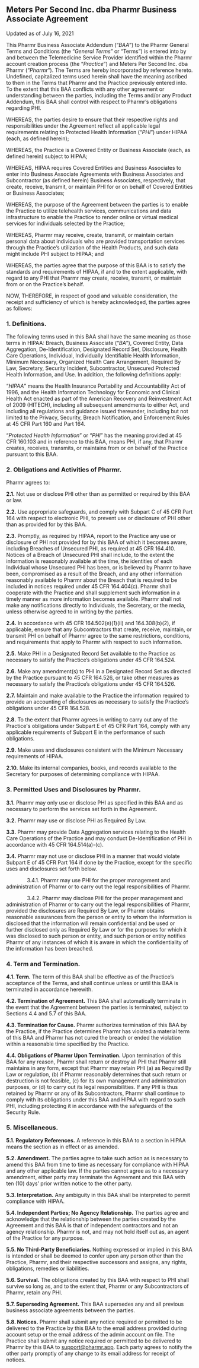 ## Meters Per Second Inc. dba Pharmr Business Associate Agreement 
Updated as of July 16,  2021

This Pharmr Business Associate Addendum (“_BAA_”) to the Pharmr General Terms and Conditions (the “_General Terms_” or “Terms”) is entered into by and between the Telemedicine Service Provider identified within the Pharmr account creation process (the “_Practice_”) and Meters Per Second Inc. dba Pharmr (“_Pharmr_”). The Terms are hereby incorporated by reference hereto. Undefined, capitalized terms used herein shall have the meaning ascribed to them in the Terms that Pharmr and the Practice previously entered into. To the extent that this BAA conflicts with any other agreement or understanding between the parties, including the Terms and/or any Product Addendum, this BAA shall control with respect to Pharmr’s obligations regarding PHI.

WHEREAS, the parties desire to ensure that their respective rights and responsibilities under the Agreement reflect all applicable legal requirements relating to Protected Health Information (“_PHI_”) under HIPAA (each, as defined herein);

WHEREAS, the Practice is a Covered Entity or Business Associate (each, as defined herein) subject to HIPAA;

WHEREAS, HIPAA requires Covered Entities and Business Associates to enter into Business Associate Agreements with Business Associates and Subcontractor (as defined herein) Business Associates, respectively, that create, receive, transmit, or maintain PHI for or on behalf of Covered Entities or Business Associates;

WHEREAS, the purpose of the Agreement between the parties is to enable the Practice to utilize telehealth services, communications and data infrastructure to enable the Practice to render online or virtual medical services for individuals selected by the Practice;

WHEREAS, Pharmr may receive, create, transmit, or maintain certain personal data about individuals who are provided transportation services through the Practice’s utilization of the Health Products, and such data might include PHI subject to HIPAA; and

WHEREAS, the parties agree that the purpose of this BAA is to satisfy the standards and requirements of HIPAA, if and to the extent applicable, with regard to any PHI that Pharmr may create, receive, transmit, or maintain from or on the Practice’s behalf.

NOW, THEREFORE, in respect of good and valuable consideration, the receipt and sufficiency of which is hereby acknowledged, the parties agree as follows:

### 1.    Definitions.

The following terms used in this BAA shall have the same meaning as those terms in HIPAA: Breach, Business Associate (“_BA_”), Covered Entity, Data Aggregation, De-Identification, Designated Record Set, Disclosure, Health Care Operations, Individual, Individually Identifiable Health Information, Minimum Necessary, Organized Health Care Arrangement, Required By Law, Secretary, Security Incident, Subcontractor, Unsecured Protected Health Information, and Use. In addition, the following definitions apply:

“_HIPAA_” means the Health Insurance Portability and Accountability Act of 1996, and the Health Information Technology for Economic and Clinical Health Act enacted as part of the American Recovery and Reinvestment Act of 2009 (HITECH), including all subsequent amendments to either Act, and including all regulations and guidance issued thereunder, including but not limited to the Privacy, Security, Breach Notification, and Enforcement Rules at 45 CFR Part 160 and Part 164.

“_Protected Health Information_” or “_PHI_” has the meaning provided at 45 CFR 160.103 and in reference to this BAA, means PHI, if any, that Pharmr creates, receives, transmits, or maintains from or on behalf of the Practice pursuant to this BAA.

### 2.    Obligations and Activities of Pharmr.

Pharmr agrees to:

**2.1.**    Not use or disclose PHI other than as permitted or required by this BAA or law.

**2.2.**    Use appropriate safeguards, and comply with Subpart C of 45 CFR Part 164 with respect to electronic PHI, to prevent use or disclosure of PHI other than as provided for by this BAA.

**2.3.**    Promptly, as required by HIPAA, report to the Practice any use or disclosure of PHI not provided for by this BAA of which it becomes aware, including Breaches of Unsecured PHI, as required at 45 CFR 164.410. Notices of a Breach of Unsecured PHI shall include, to the extent the information is reasonably available at the time, the identities of each Individual whose Unsecured PHI has been, or is believed by Pharmr to have been, compromised as a result of the Breach, and any other information reasonably available to Pharmr about the Breach that is required to be included in notices required under 45 CFR 164.404(c). Pharmr shall cooperate with the Practice and shall supplement such information in a timely manner as more information becomes available. Pharmr shall not make any notifications directly to Individuals, the Secretary, or the media, unless otherwise agreed to in writing by the parties.

**2.4.**    In accordance with 45 CFR 164.502(e)(1)(ii) and 164.308(b)(2), if applicable, ensure that any Subcontractors that create, receive, maintain, or transmit PHI on behalf of Pharmr agree to the same restrictions, conditions, and requirements that apply to Pharmr with respect to such information.

**2.5.**    Make PHI in a Designated Record Set available to the Practice as necessary to satisfy the Practice’s obligations under 45 CFR 164.524.

**2.6.**    Make any amendment(s) to PHI in a Designated Record Set as directed by the Practice pursuant to 45 CFR 164.526, or take other measures as necessary to satisfy the Practice’s obligations under 45 CFR 164.526.

**2.7.**    Maintain and make available to the Practice the information required to provide an accounting of disclosures as necessary to satisfy the Practice’s obligations under 45 CFR 164.528.

**2.8.**    To the extent that Pharmr agrees in writing to carry out any of the Practice's obligations under Subpart E of 45 CFR Part 164, comply with any applicable requirements of Subpart E in the performance of such obligations.

**2.9.**    Make uses and disclosures consistent with the Minimum Necessary requirements of HIPAA.

**2.10.**    Make its internal companies, books, and records available to the Secretary for purposes of determining compliance with HIPAA.

### 3. Permitted Uses and Disclosures by Pharmr.

**3.1.**    Pharmr may only use or disclose PHI as specified in this BAA and as necessary to perform the services set forth in the Agreement.

**3.2.**    Pharmr may use or disclose PHI as Required By Law.

**3.3.**    Pharmr may provide Data Aggregation services relating to the Health Care Operations of the Practice and may conduct De-Identification of PHI in accordance with 45 CFR 164.514(a)-(c).

**3.4.**    Pharmr may not use or disclose PHI in a manner that would violate Subpart E of 45 CFR Part 164 if done by the Practice, except for the specific uses and disclosures set forth below.

&emsp;&emsp;&emsp;&emsp;3.4.1.    Pharmr may use PHI for the proper management and administration of Pharmr or to carry out the legal responsibilities of Pharmr.

&emsp;&emsp;&emsp;&emsp;3.4.2.    Pharmr may disclose PHI for the proper management and administration of Pharmr or to carry out the legal responsibilities of Pharmr, provided the disclosures are Required By Law, or Pharmr obtains reasonable assurances from the person or entity to whom the information is disclosed that the information will remain confidential and be used or further disclosed only as Required By Law or for the purposes for which it was disclosed to such person or entity, and such person or entity notifies Pharmr of any instances of which it is aware in which the confidentiality of the information has been breached.

### 4.    Term and Termination.

**4.1.    Term.** The term of this BAA shall be effective as of the Practice’s acceptance of the Terms, and shall continue unless or until this BAA is terminated in accordance herewith.

**4.2.    Termination of Agreement.** This BAA shall automatically terminate in the event that the Agreement between the parties is terminated, subject to Sections 4.4 and 5.7 of this BAA.

**4.3.    Termination for Cause.** Pharmr authorizes termination of this BAA by the Practice, if the Practice determines Pharmr has violated a material term of this BAA and Pharmr has not cured the breach or ended the violation within a reasonable time specified by the Practice.

**4.4.    Obligations of Pharmr Upon Termination.** Upon termination of this BAA for any reason, Pharmr shall return or destroy all PHI that Pharmr still maintains in any form, except that Pharmr may retain PHI (a) as Required By Law or regulation, (b) if Pharmr reasonably determines that such return or destruction is not feasible, (c) for its own management and administration purposes, or (d) to carry out its legal responsibilities. If any PHI is thus retained by Pharmr or any of its Subcontractors, Pharmr shall continue to comply with its obligations under this BAA and HIPAA with regard to such PHI, including protecting it in accordance with the safeguards of the Security Rule.

### 5. Miscellaneous.

**5.1.    Regulatory References.** A reference in this BAA to a section in HIPAA means the section as in effect or as amended.

**5.2.    Amendment.** The parties agree to take such action as is necessary to amend this BAA from time to time as necessary for compliance with HIPAA and any other applicable law. If the parties cannot agree as to a necessary amendment, either party may terminate the Agreement and this BAA with ten (10) days’ prior written notice to the other party.

**5.3.    Interpretation.** Any ambiguity in this BAA shall be interpreted to permit compliance with HIPAA.

**5.4.    Independent Parties; No Agency Relationship.** The parties agree and acknowledge that the relationship between the parties created by the Agreement and this BAA is that of independent contractors and not an agency relationship. Pharmr is not, and may not hold itself out as, an agent of the Practice for any purpose.

**5.5.    No Third-Party Beneficiaries.** Nothing expressed or implied in this BAA is intended or shall be deemed to confer upon any person other than the Practice, Pharmr, and their respective successors and assigns, any rights, obligations, remedies or liabilities.

**5.6.     Survival.** The obligations created by this BAA with respect to PHI shall survive so long as, and to the extent that, Pharmr or any Subcontractors of Pharmr, retain any PHI.

**5.7.    Superseding Agreement.** This BAA supersedes any and all previous business associate agreements between the parties.

**5.8.    Notices.** Pharmr shall submit any notice required or permitted to be delivered to the Practice by this BAA to the email address provided during account setup or the email address of the admin account on file. The Practice shall submit any notice required or permitted to be delivered to Pharmr by this BAA to support@pharmr.app. Each party agrees to notify the other party promptly of any change to its email address for receipt of notices.
